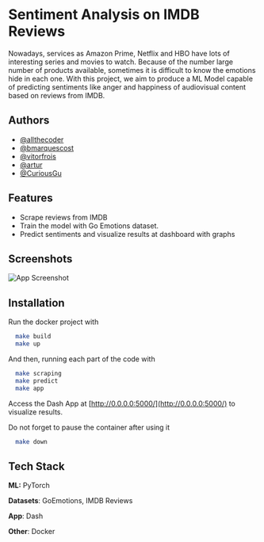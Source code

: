 
# Sentiment Analysis on IMDB Reviews

Nowadays, services as Amazon Prime, Netflix and HBO have lots of interesting series and movies to watch. Because of the number large number of products available,
sometimes it is difficult to know the emotions hide in each one. With this project, we aim to produce a ML Model capable of predicting sentiments like anger and happiness of audiovisual content based on reviews from IMDB.

## Authors

- [@allthecoder](https://github.com/allthecoder)
- [@bmarquescost](https://github.com/bmarquescost)
- [@vitorfrois](https://www.github.com/vitorfrois)
- [@artur]()
- [@CuriousGu](https://www.github.com/CuriousGu)


## Features

- Scrape reviews from IMDB
- Train the model with Go Emotions dataset.
- Predict sentiments and visualize results at dashboard with graphs

## Screenshots

![App Screenshot](DashAppScreenshot.png)


## Installation

Run the docker project with

```bash
  make build
  make up
```

And then, running each part of the code with

```bash
  make scraping
  make predict
  make app
```

Access the Dash App at [http://0.0.0.0:5000/](http://0.0.0.0:5000/) to visualize results.

Do not forget to pause the container after using it 
```bash
  make down
```
    
## Tech Stack

**ML:** PyTorch

**Datasets**: GoEmotions, IMDB Reviews

**App**: Dash

**Other**: Docker
